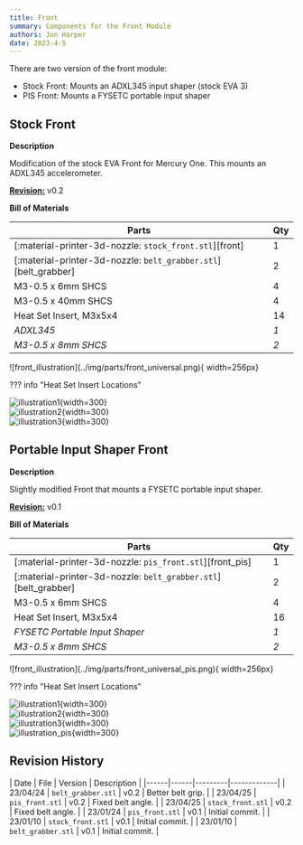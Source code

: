 ```yaml
---
title: Front
summary: Components for the Front Module
authors: Jon Harper
date: 2023-4-5
---
```


There are two version of the front module:

- Stock Front: Mounts an ADXL345 input shaper (stock EVA 3)
- PIS Front: Mounts a FYSETC portable input shaper

## Stock Front

<div markdown class="jh-grid-container jh-grid-2">
<div markdown class="jh-grid-para">

**Description**

Modification of the stock EVA Front for Mercury One. This mounts an ADXL345 accelerometer.

[**Revision:**](#revision-history) v0.2

**Bill of Materials**

| Parts     | Qty |
|-----------|-----|
| [:material-printer-3d-nozzle: `stock_front.stl`][front]  | 1 |
| [:material-printer-3d-nozzle: `belt_grabber.stl`][belt_grabber] | 2 |
| M3-0.5 x 6mm SHCS  | 4    |
| M3-0.5 x 40mm SHCS | 4    |
| Heat Set Insert, M3x5x4   | 14   |
| *ADXL345*                 | *1*  |
| *M3-0.5 x 8mm SHCS*| *2*  |

</div>
<div markdown class="jh-grid-img">
![front_illustration](../img/parts/front_universal.png){ width=256px}
</div>
</div>

??? info "Heat Set Insert Locations"
    <div markdown class="jh-grid-container jh-grid-3">
    <div markdown class="jh-grid-img">
    ![illustration1](../img/inserts/front1.png){width=300}
    </div>
    <div markdown class="jh-grid-img">
    ![illustration2](../img/inserts/front2.png){width=300}
    </div>
    <div markdown class="jh-grid-img">
    ![illustration3](../img/inserts/front3.png){width=300}
    </div>
    </div>

## Portable Input Shaper Front

<div markdown class="jh-grid-container jh-grid-2">
<div markdown class="jh-grid-para">

**Description**

Slightly modified Front that mounts a FYSETC portable input shaper.

[**Revision:**](#revision-history) v0.1

**Bill of Materials**

| Parts     | Qty |
|-----------|-----|
| [:material-printer-3d-nozzle: `pis_front.stl`][front_pis]  | 1 |
| [:material-printer-3d-nozzle: `belt_grabber.stl`][belt_grabber] | 2 |
| M3-0.5 x 6mm SHCS         | 4 |
| Heat Set Insert, M3x5x4   | 16 |
| *FYSETC Portable Input Shaper* | *1* |
| *M3-0.5 x 8mm SHCS*       | *2* |

</div>
<div markdown class="jh-grid-img">
![front_illustration](../img/parts/front_universal_pis.png){ width=256px}
</div>
</div>

??? info "Heat Set Insert Locations"
    <div markdown class="jh-grid-container jh-grid-3">
    <div markdown class="jh-grid-img">
    ![illustration1](../img/inserts/front1.png){width=300}
    </div>
    <div markdown class="jh-grid-img">
    ![illustration2](../img/inserts/front2.png){width=300}
    </div>
    <div markdown class="jh-grid-img">
    ![illustration3](../img/inserts/front3.png){width=300}
    </div>
    <div markdown class="jh-grid-img">
    ![illustration_pis](../img/inserts/front_pis.png){width=300}
    </div>
    </div>

## Revision History

| Date | File | Version | Description |
    |------|------|---------|-------------|
| 23/04/24 | `belt_grabber.stl` | v0.2 | Better belt grip. |
| 23/04/25 | `pis_front.stl`    | v0.2 | Fixed belt angle. |
| 23/04/25 | `stock_front.stl`  | v0.2 | Fixed belt angle. |
| 23/01/24 | `pis_front.stl`    | v0.1 | Initial commit. |
| 23/01/10 | `stock_front.stl`  | v0.1 | Initial commit. |
| 23/01/10 | `belt_grabber.stl` | v0.1 | Initial commit. |